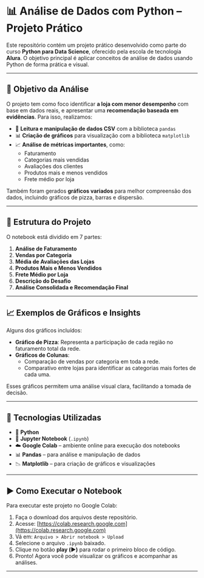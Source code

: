 
# 📊 Análise de Dados com Python – Projeto Prático

Este repositório contém um projeto prático desenvolvido como parte do curso **Python para Data Science**, oferecido pela escola de tecnologia **Alura**. O objetivo principal é aplicar conceitos de análise de dados usando Python de forma prática e visual.

---

## 🎯 Objetivo da Análise

O projeto tem como foco identificar **a loja com menor desempenho** com base em dados reais, e apresentar uma **recomendação baseada em evidências**. Para isso, realizamos:

- 📂 **Leitura e manipulação de dados CSV** com a biblioteca `pandas`
- 📊 **Criação de gráficos** para visualização com a biblioteca `matplotlib`
- 📈 **Análise de métricas importantes**, como:
  - Faturamento
  - Categorias mais vendidas
  - Avaliações dos clientes
  - Produtos mais e menos vendidos
  - Frete médio por loja

Também foram gerados **gráficos variados** para melhor compreensão dos dados, incluindo gráficos de pizza, barras e dispersão.

---

## 🧱 Estrutura do Projeto

O notebook está dividido em 7 partes:

1. **Análise de Faturamento**
2. **Vendas por Categoria**
3. **Média de Avaliações das Lojas**
4. **Produtos Mais e Menos Vendidos**
5. **Frete Médio por Loja**
6. **Descrição do Desafio**
7. **Análise Consolidada e Recomendação Final**

---

## 📈 Exemplos de Gráficos e Insights

Alguns dos gráficos incluídos:

- **Gráfico de Pizza**: Representa a participação de cada região no faturamento total da rede.
- **Gráficos de Colunas**:
  - Comparação de vendas por categoria em toda a rede.
  - Comparativo entre lojas para identificar as categorias mais fortes de cada uma.

Esses gráficos permitem uma análise visual clara, facilitando a tomada de decisão.

---

## 🧰 Tecnologias Utilizadas

- 🐍 **Python**
- 📘 **Jupyter Notebook** (`.ipynb`)
- ☁️ **Google Colab** – ambiente online para execução dos notebooks
- 📊 **Pandas** – para análise e manipulação de dados
- 📉 **Matplotlib** – para criação de gráficos e visualizações

---

## ▶️ Como Executar o Notebook

Para executar este projeto no Google Colab:

1. Faça o download dos arquivos deste repositório.
2. Acesse: [https://colab.research.google.com](https://colab.research.google.com)
3. Vá em: `Arquivo > Abrir notebook > Upload`
4. Selecione o arquivo `.ipynb` baixado.
5. Clique no botão **play (▶️)** para rodar o primeiro bloco de código.
6. Pronto! Agora você pode visualizar os gráficos e acompanhar as análises.

---
